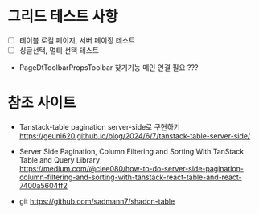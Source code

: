 # 그리드 테스트 사항

- [ ] 테이블 로컬 페이지, 서버 페이징 테스트
- [ ] 싱글선택, 멀티 선택 테스트
- PageDtToolbarPropsToolbar 찾기기능 메인 연결 필요 ???

# 참조 사이트

- Tanstack-table pagination server-side로 구현하기  
  https://geuni620.github.io/blog/2024/6/7/tanstack-table-server-side/

- Server Side Pagination, Column Filtering and Sorting With TanStack Table and Query Library  
  https://medium.com/@clee080/how-to-do-server-side-pagination-column-filtering-and-sorting-with-tanstack-react-table-and-react-7400a5604ff2
- git
  https://github.com/sadmann7/shadcn-table
